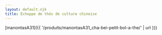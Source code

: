```yaml
---
layout: default.njk
title: Échoppe de thés de culture chinoise
---
```


[manontasA31]({{ '/produits/manontasA31_cha-bei-petit-bol-a-the/' | url }})